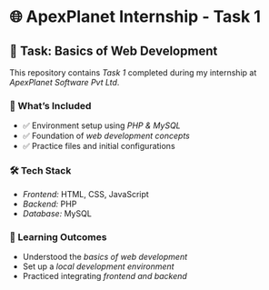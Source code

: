 # 🌐 ApexPlanet Internship - Task 1

## 📌 Task: Basics of Web Development
This repository contains *Task 1* completed during my internship at *ApexPlanet Software Pvt Ltd*.  

### 🔹 What’s Included
- ✅ Environment setup using *PHP & MySQL*  
- ✅ Foundation of *web development concepts*  
- ✅ Practice files and initial configurations  

### 🛠 Tech Stack
- *Frontend:* HTML, CSS, JavaScript  
- *Backend:* PHP  
- *Database:* MySQL  

### 🚀 Learning Outcomes
- Understood the *basics of web development*  
- Set up a *local development environment*  
- Practiced integrating *frontend and backend*
